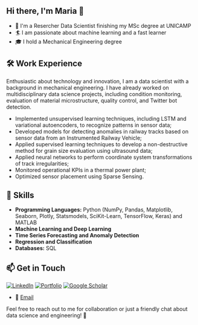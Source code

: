 ## Hi there, I'm Maria 👋

<!--
**mariaclaraav/mariaclaraav** is a ✨ _special_ ✨ repository because its `README.md` (this file) appears on your GitHub profile.
-->

- 🔭 I'm a Resercher Data Scientist finishing my MSc degree at UNICAMP
- 🏄 I am passionate about machine learning and a fast learner
- 🎓 I hold a Mechanical Engineering degree
  
## 🛠 Work Experience

Enthusiastic about technology and innovation, I am a data scientist with a background in mechanical engineering. I have already worked on multidisciplinary data science projects, including condition monitoring, evaluation of material microstructure, quality control, and Twitter bot detection.

- Implemented unsupervised learning techniques, including LSTM and variational autoencoders, to recognize patterns in sensor data;
- Developed models for detecting anomalies in railway tracks based on sensor data from an Instrumented Railway Vehicle;
- Applied supervised learning techniques to develop a non-destructive method for grain size evaluation using ultrasound data;
- Applied neural networks to perform coordinate system transformations of track irregularities;
- Monitored operational KPIs in a thermal power plant;
- Optimized sensor placement using Sparse Sensing.

 ## 🦄 Skills
- **Programming Languages:** Python (NumPy, Pandas, Matplotlib, Seaborn, Plotly, Statsmodels, SciKit-Learn, TensorFlow, Keras) and MATLAB
- **Machine Learning and Deep Learning**
- **Time Series Forecasting and Anomaly Detection**
- **Regression and Classification**
- **Databases:** SQL


## 📫 Get in Touch

[![LinkedIn](https://img.shields.io/badge/linkedin-%230077B5.svg?style=for-the-badge&logo=linkedin&logoColor=white)](https://www.linkedin.com/in/maria-clara-assuncao-viana/)
[![Portfolio](https://img.shields.io/badge/portfolio-%23E4405F.svg?style=for-the-badge&logo=appveyor&logoColor=white)](https://github.com/mariaclaraav)
[![Google Scholar](https://img.shields.io/badge/Google%20Scholar-4285F4?style=for-the-badge&logo=google-scholar&logoColor=white)](https://scholar.google.com/citations?user=ou0eGXAAAAAJ&hl=pt-BR&oi=ao)

- 📧 [Email](mailto:mariacassuncao16@gmail.com)

Feel free to reach out to me for collaboration or just a friendly chat about data science and engineering! 🤗
